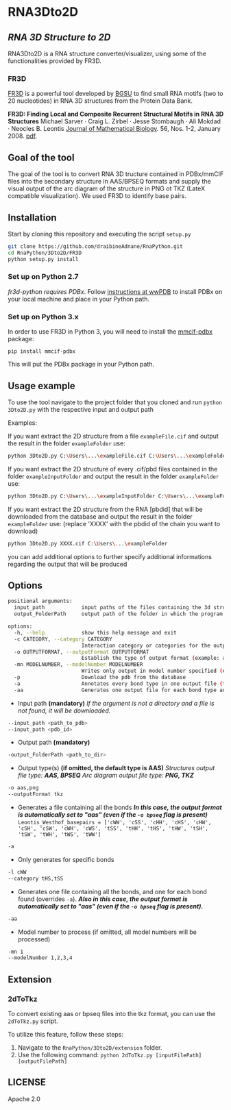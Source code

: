 # RNA3Dto2D
## _RNA 3D Structure to 2D_

RNA3Dto2D is a RNA structure converter/visualizer, using some of the functionalities provided by FR3D.

### FR3D
[FR3D](https://www.bgsu.edu/research/rna/software/fr3d.html) is a powerful tool developed by [BGSU](https://www.bgsu.edu) to find small RNA motifs (two to 20 nucleotides) in RNA 3D structures from the Protein Data Bank.

**FR3D: Finding Local and Composite Recurrent Structural Motifs in RNA 3D Structures**
Michael Sarver · Craig L. Zirbel · Jesse Stombaugh · Ali Mokdad · Neocles B. Leontis
[Journal of Mathematical Biology](http://link.springer.com/journal/285). 56, Nos. 1-2, January 2008. [pdf](http://link.springer.com/article/10.1007%2Fs00285-007-0110-x).

## Goal of the tool
The goal of the tool is to convert RNA 3D tructure contained in PDBx/mmCIF files into the secondary structure in AAS/BPSEQ formats and supply the visual output of the arc diagram of the structure in PNG ot TKZ (LateX compatible visualization). We used FR3D to identify base pairs.

## Installation
Start by cloning this repository and executing the script `setup.py`

```sh
git clone https://github.com/draibineAdnane/RnaPython.git
cd RnaPython/3Dto2D/FR3D
python setup.py install
```

### Set up on Python 2.7

*fr3d-python requires PDBx*. Follow [instructions at wwPDB](https://mmcif.wwpdb.org/docs/sw-examples/python/html/) to install PDBx on your local machine and place in your Python path.

### Set up on Python 3.x

In order to use FR3D in Python 3, you will need to install the [mmcif-pdbx](https://pypi.org/project/mmcif-pdbx/) package:

```
pip install mmcif-pdbx
```

This will put the PDBx package in your Python path.

## Usage example

To use the tool navigate to the project folder that you cloned and run `python 3Dto2D.py` with the respective input and output path

Examples:

If you want extract the 2D structure from a file `exampleFile.cif` and output the result in the folder `exampleFolder` use:
```sh
python 3Dto2D.py C:\Users\...\exampleFile.cif C:\Users\...\exampleFolder
```
If you want extract the 2D structure of every .cif/pbd files contained in the folder `exampleInputFolder` and output the result in the folder `exampleFolder` use:
```sh
python 3Dto2D.py C:\Users\...\exampleInputFolder C:\Users\...\exampleFolder
```
If you want extract the 2D structure from the RNA [pbdid] that will be downloaded from the database and output the result in the folder `exampleFolder` use: (replace 'XXXX' with the pbdid of the chain you want to download)
```sh
python 3Dto2D.py XXXX.cif C:\Users\...\exampleFolder
```

you can add additional options to further specify additional informations regarding the output that will be produced 
 
## Options 

```sh
positional arguments:
  input_path            input paths of the files containing the 3d structure
  output_FolderPath     output path of the folder in which the program will produce the output

options:
  -h, --help            show this help message and exit
  -c CATEGORY, --category CATEGORY
                        Interaction category or categories for the output separated by comma (example: cWW,tHS,tSW...)
  -o OUTPUTFORMAT, --outputFormat OUTPUTFORMAT
                        Establish the type of output format (example: aas,bpseq,tkz,png)
  -mn MODELNUMBER, --modelNumber MODELNUMBER
                        Writes only output in model number specified (example: mn1,mn2,mn3,mn4,...)
  -p                    Download the pdb from the database
  -a                    Annotates every bond type in one output file (the format can only be aas!)
  -aa                   Generates one output file for each bond type and a file with every bond in it (the output format can only be aas!)
```

- Input path **(mandatory)**
_If the argument is not a directory and a file is not found, it will be downloaded._
```sh
--input_path <path_to_pdb>
--input_path <pdb_id>
```
- Output path **(mandatory)**
```sh
-output_FolderPath <path_to_dir>
```
- Output type(s) **(if omitted, the default type is AAS)**
_Structures output file type: **AAS, BPSEQ**_
_Arc diagram output file type: **PNG, TKZ**_
```sh
-o aas,png
--outputFormat tkz
```
- Generates a file containing all the bonds 
_**In this case, the output format is automatically set to "aas" (even if the `-o bpseq` flag is present)**_
`Leontis_Westhof_basepairs = ['cWW', 'cSS', 'cHH', 'cHS', 'cHW', 'cSH', 'cSW', 'cWH', 'cWS', 'tSS', 'tHH', 'tHS', 'tHW', 'tSH', 'tSW', 'tWH', 'tWS', 'tWW']`
```sh
-a
```
- Only generates for specific bonds
```sh
-l cWW
--category tHS,tSS
```
- Generates one file containing all the bonds, and one for each bond found (overrides `-a`).
_**Also in this case, the output format is automatically set to "aas" (even if the `-o bpseq` flag is present).**_
```sh
-aa
```
- Model number to process (if omitted, all model numbers will be processed)
```sh
-mn 1
--modelNumber 1,2,3,4
```

## Extension
### 2dToTkz
To convert existing aas or bpseq files into the tkz format, you can use the `2dToTkz.py` script.

To utilize this feature, follow these steps:

1. Navigate to the `RnaPython/3Dto2D/extension` folder.
2. Use the following command: `python 2dToTkz.py [inputFilePath] [outputFilePath]`

## LICENSE
Apache 2.0
